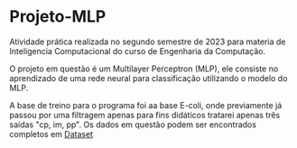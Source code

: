 # Projeto-MLP

Atividade prática realizada no segundo semestre de 2023 para materia de Inteligencia Computacional do curso de Engenharia da Computação. 

O projeto em questão é um Multilayer Perceptron (MLP), ele consiste no aprendizado de uma rede neural para classificação utilizando o modelo do MLP.

A base de treino para o programa foi aa base E-coli, onde previamente já passou por uma filtragem apenas para fins didáticos tratarei apenas três saídas "cp, im, pp".
Os dados em questão podem ser encontrados completos em [Dataset](https://archive.ics.uci.edu/dataset/39/ecoli)
